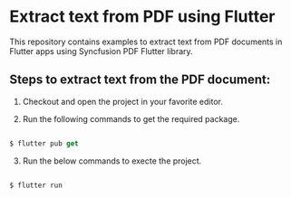 # Extract text from PDF using Flutter

This repository contains examples to extract text from PDF documents in Flutter apps using Syncfusion PDF Flutter library.

## Steps to extract text from the PDF document:

1. Checkout and open the project in your favorite editor.

2. Run the following commands to get the required package.

```dart

$ flutter pub get

```

3. Run the below commands to execte the project.

```dart

$ flutter run

```





